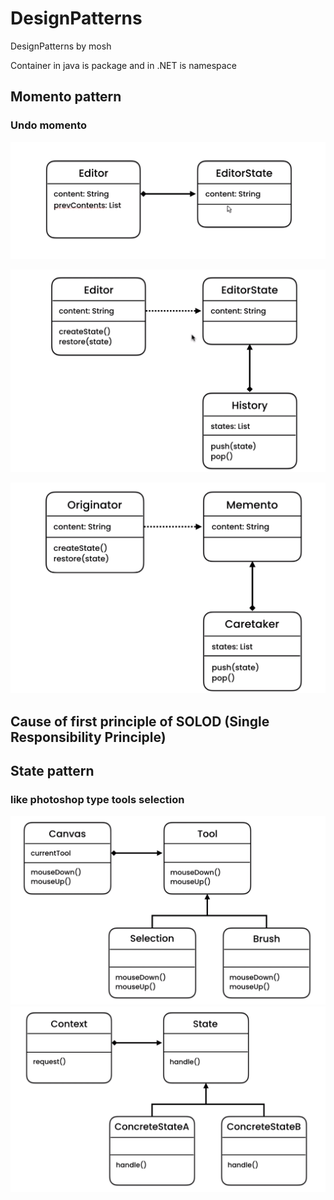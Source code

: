 # DesignPatterns
DesignPatterns by mosh


Container in java is package and in .NET is namespace 


 ## Momento pattern
 ### Undo momento

![momento uml](/momento_pattern/pictures/momento_1.png)

![momento uml](/momento_pattern/pictures/momento_2.png)

![momento uml](/momento_pattern/pictures/momento_3.png)

## Cause of first principle of SOLOD (Single Responsibility Principle)

## State pattern
### like photoshop type tools selection
![state uml](/state_pattern/pictures/state_pattern.png)
![state uml](/state_pattern/pictures/state_pattern2.png)
